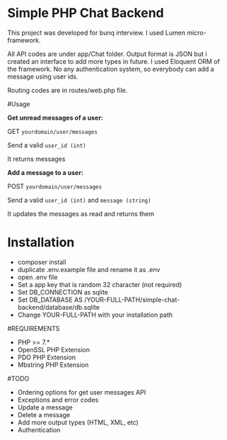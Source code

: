 # Simple PHP Chat Backend
This project was developed for bunq interview. I used Lumen micro-framework.

All API codes are under app/Chat folder.
Output format is JSON but i created an interface to add more types in future.
I used Eloquent ORM of the framework.
No any authentication system, so everybody can add a message using user ids.

Routing codes are in routes/web.php file.

#Usage

**Get unread messages of a user:**

GET `yourdomain/user/messages`

Send a valid `user_id (int)`

It returns messages


**Add a message to a user:**

POST `yourdomain/user/messages`

Send a valid `user_id (int)` and `message (string)`

It updates the messages as read and returns them


# Installation
- composer install
- duplicate .env.example file and rename it as .env
- open .env file
- Set a app key that is random 32 character (not required)
- Set DB_CONNECTION as sqlite
- Set DB_DATABASE AS /YOUR-FULL-PATH/simple-chat-backend/database/db.sqlite
- Change YOUR-FULL-PATH with your installation path

#REQUIREMENTS
- PHP >= 7.*
- OpenSSL PHP Extension
- PDO PHP Extension
- Mbstring PHP Extension

#TODO
- Ordering options for get user messages API
- Exceptions and error codes
- Update a message
- Delete a message
- Add more output types (HTML, XML, etc)
- Authentication
